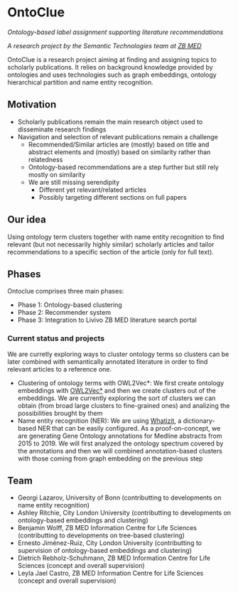 # OntoClue

_Ontology-based label assignment supporting literature recommendations_

_A research project by the Semantic Technologies team at [ZB MED](zbmed.de)_

OntoClue is a research project aiming at finding and assigning topics to scholarly publications. It relies on background knowledge provided by ontologies and uses technologies such as graph embeddings, ontology hierarchical partition and name entity recognition.

## Motivation
* Scholarly publications remain the main research object used to disseminate research findings
* Navigation and selection of relevant publications remain a challenge
  * Recommended/Similar articles are (mostly) based on title and abstract elements and (mostly) based on similarity rather than relatedness
  * Ontology-based recommendations are a step further but still rely mostly on similarity
  * We are still missing serendipity
    * Different yet relevant/related articles
    * Possibly targeting different sections on full papers

## Our idea
Using ontology term clusters together with name entity recognition to find relevant (but not necessarily highly similar) scholarly articles and tailor recommendations to a specific section of the article (only for full text).

## Phases
Ontoclue comprises three main phases:
* Phase 1: Ontology-based clustering
* Phase 2: Recommender system
* Phase 3: Integration to Livivo ZB MED literature search portal

### Current status and projects
We are curretly exploring ways to cluster ontology terms so clusters can be later combined with semantically annotated literature in order to find relevant articles to a reference one.

* Clustering of ontology terms with OWL2Vec*: We first create ontology embeddings with [OWL2Vec*](http://arxiv.org/abs/2009.14654) and then we create clusters out of the embeddings. We are currently exploring the sort of clusters we can obtain (from broad large clusters to fine-grained ones) and analizing the possibilities brought by them
* Name entity recognition (NER): We are using [Whatizit](https://academic.oup.com/bioinformatics/article/24/2/296/227269), a dictionary-based NER that can be easily configured. As a proof-on-concept, we are generating Gene Ontology annotations for Medline abstracts from 2015 to 2019. We will first analyzed the ontology spectrum covered by the annotations and then we will combined annotation-based clusters with those coming from graph embedding on the previous step

## Team
* Georgi Lazarov, University of Bonn (contributting to developments on name entity recognition)
* Ashley Ritchie, City London University (contributting to developments on ontology-based embeddings and clustering)
* Benjamin Wolff, ZB MED Information Centre for Life Sciences (contributting to developments on tree-based clustering)
* Ernesto Jiménez-Ruiz, City London University (contributting to supervision of ontology-based embeddings and clustering)
* Dietrich Rebholz-Schuhmann, ZB MED Information Centre for Life Sciences (concept and overall supervision)
* Leyla Jael Castro, ZB MED Information Centre for Life Sciences (concept and overall supervision)

